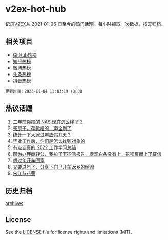 # v2ex-hot-hub

 记录[V2EX](https://www.v2ex.com/)从 2021-01-06 日至今的热门话题。每小时抓取一次数据，按天[归档](archives)。
 
 ## 相关项目

- [GitHub热榜](https://github.com/lonnyzhang423/github-hot-hub)
- [知乎热榜](https://github.com/lonnyzhang423/zhihu-hot-hub)
- [微博热榜](https://github.com/lonnyzhang423/weibo-hot-hub)
- [头条热榜](https://github.com/lonnyzhang423/toutiao-hot-hub)
- [抖音热榜](https://github.com/lonnyzhang423/douyin-hot-hub)


 `更新时间：2023-01-04 11:03:19 +0800`

## 热议话题

1. [三年前你攒的 NAS 现在怎么样了？](https://www.v2ex.com/t/906204)
1. [买房子，存款嗖的一声全刷了](https://www.v2ex.com/t/906339)
1. [统计一下大家过年放假几天？](https://www.v2ex.com/t/906396)
1. [毕业工作后，你们是怎么找到对象的](https://www.v2ex.com/t/906268)
1. [有点认真的 2022 工作学习总结](https://www.v2ex.com/t/906269)
1. [因为办理商转公，我拉了下征信报告，发现白条没有上，花呗反而上了征信](https://www.v2ex.com/t/906238)
1. [想过年开车回家](https://www.v2ex.com/t/906266)
1. [又要过年了，分享下自己开车返乡的经验](https://www.v2ex.com/t/906310)
1. [宋江与花荣](https://www.v2ex.com/t/906273)

## 历史归档

[archives](archives)

## License

See the [LICENSE](LICENSE) file for license rights and limitations (MIT).
